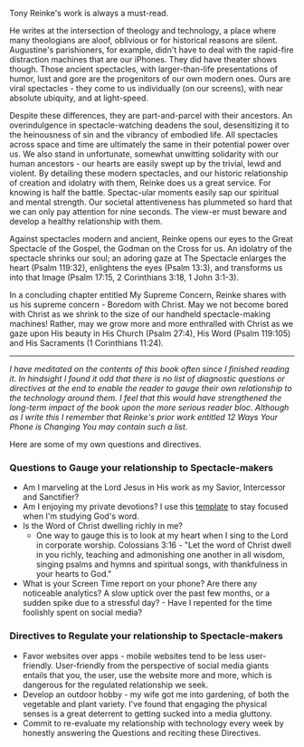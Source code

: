 Tony Reinke's work is always a must-read. 

He writes at the intersection of theology and technology, a place where many theologians are aloof, oblivious or for historical reasons are silent. Augustine's parishioners, for example, didn't have to deal with the rapid-fire distraction machines that are our iPhones. They did have theater shows though. Those ancient spectacles, with larger-than-life presentations of humor, lust and gore are the progenitors of our own modern ones. Ours are viral spectacles - they come to us individually (on our screens), with near absolute ubiquity, and at light-speed. 

Despite these differences, they are part-and-parcel with their ancestors. An overindulgence in spectacle-watching deadens the soul, desensitizing it to the heinousness of sin and the vibrancy of embodied life. All spectacles across space and time are ultimately the same in their potential power over us. We also stand in unfortunate, somewhat unwitting solidarity with our human ancestors - our hearts are easily swept up by the trivial, lewd and violent. By detailing these modern spectacles, and our historic relationship of creation and idolatry with them, Reinke does us a great service. For knowing is half the battle. Spectac-ular moments easily sap our spiritual and mental strength. Our societal attentiveness has plummeted so hard that we can only pay attention for nine seconds. The view-er must beware and develop a healthy relationship with them. 

Against spectacles modern and ancient, Reinke opens our eyes to the Great Spectacle of the Gospel, the Godman on the Cross for us. An idolatry of the spectacle shrinks our soul; an adoring gaze at The Spectacle enlarges the heart (Psalm 119:32), enlightens the eyes (Psalm 13:3), and transforms us into that Image (Psalm 17:15, 2 Corinthians 3:18, 1 John 3:1-3).

In a concluding chapter entitled My Supreme Concern, Reinke shares with us his supreme concern - Boredom with Christ. May we not become bored with Christ as we shrink to the size of our handheld spectacle-making machines! Rather, may we grow more and more enthralled with Christ as we gaze upon His beauty in His Church (Psalm 27:4), His Word (Psalm 119:105) and His Sacraments (1 Corinthians 11:24).

-------

_I have meditated on the contents of this book often since I finished reading it. In hindsight I found it odd that there is no list of diagnostic questions or directives at the end to enable the reader to gauge their own relationship to the technology around them. I feel that this would have strengthened the long-term impact of the book upon the more serious reader bloc. Although as I write this I remember that Reinke's prior work entitled 12 Ways Your Phone is Changing You may contain such a list._

Here are some of my own questions and directives.

### Questions to Gauge your relationship to Spectacle-makers
  - Am I marveling at the Lord Jesus in His work as my Savior, Intercessor and Sanctifier? 
  - Am I enjoying my private devotions? I use this <a href="/blog/1/outline-for-bible-study" target="_blank">template</a> to stay focused when I'm studying God's word.
  - Is the Word of Christ dwelling richly in me? 
    - One way to gauge this is to look at my heart when I sing to the Lord in corporate worship. Colossians 3:16 - "Let the word of Christ dwell in you richly, teaching and admonishing one another in all wisdom, singing psalms and hymns and spiritual songs, with thankfulness in your hearts to God."
  - What is your Screen Time report on your phone? Are there any noticeable analytics? A slow uptick over the past few months, or a sudden spike due to a stressful day?
		- Have I repented for the time foolishly spent on social media?

### Directives to Regulate your relationship to Spectacle-makers
  - Favor websites over apps - mobile websites tend to be less user-friendly. User-friendly from the perspective of social media giants entails that you, the user, use the website more and more, which is dangerous for the regulated relationship we seek.
  - Develop an outdoor hobby - my wife got me into gardening, of both the vegetable and plant variety. I've found that engaging the physical senses is a great deterrent to getting sucked into a media gluttony. 
  - Commit to re-evaluate my relationship with technology every week by honestly answering the Questions and reciting these Directives.